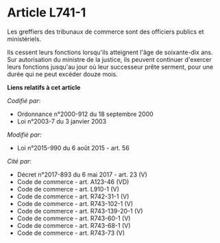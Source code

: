 # Article L741-1

Les greffiers des tribunaux de commerce sont des officiers publics et ministériels.

Ils cessent leurs fonctions lorsqu'ils atteignent l'âge de soixante-dix ans. Sur autorisation du ministre de la justice, ils
peuvent continuer d'exercer leurs fonctions jusqu'au jour où leur successeur prête serment, pour une durée qui ne peut
excéder douze mois.

**Liens relatifs à cet article**

_Codifié par_:

  - Ordonnance n°2000-912 du 18 septembre 2000
  - Loi n°2003-7 du 3 janvier 2003

_Modifié par_:

  - Loi n°2015-990 du 6 août 2015 - art. 56

_Cité par_:

  - Décret n°2017-893 du 6 mai 2017 - art. 23 (V)
  - Code de commerce - art. A123-46 (VD)
  - Code de commerce - art. L910-1 (V)
  - Code de commerce - art. R742-31-1 (V)
  - Code de commerce - art. R743-102-1 (V)
  - Code de commerce - art. R743-139-20-1 (V)
  - Code de commerce - art. R743-60-1 (V)
  - Code de commerce - art. R743-68-1 (V)
  - Code de commerce - art. R743-73 (V)
